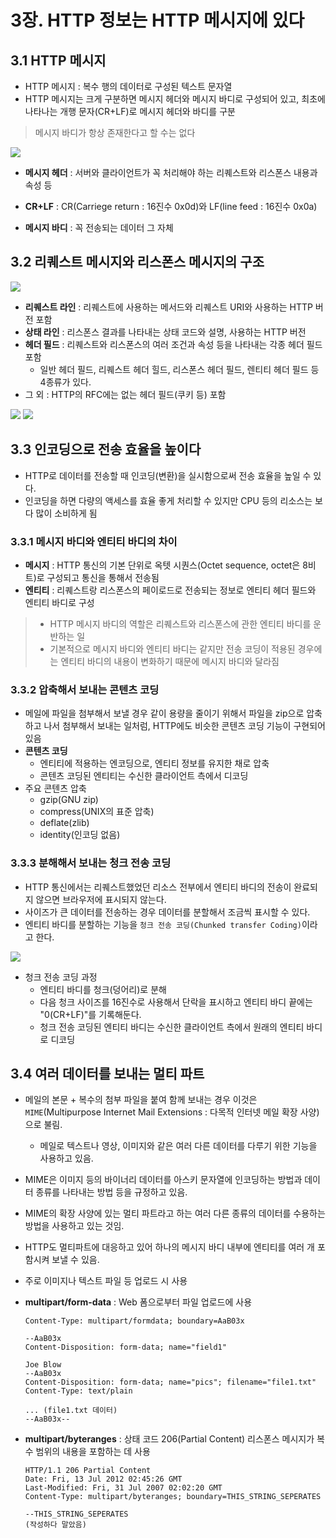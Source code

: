 # 3장. HTTP 정보는 HTTP 메시지에 있다
## 3.1 HTTP 메시지
- HTTP 메시지 : 복수 행의 데이터로 구성된 텍스트 문자열
- HTTP 메시지는 크게 구분하면 메시지 헤더와 메시지 바디로 구성되어 있고, 최초에 나타나는 개행 문자(CR+LF)로 메시지 헤더와 바디를 구분

> 메시지 바디가 항상 존재한다고 할 수는 없다

![](https://blog.kakaocdn.net/dn/bviYxW/btrHSA7bZEf/EnsoTYRPaBd7GxMMiZGCrk/img.png)

- **메시지 헤더** : 서버와 클라이언트가 꼭 처리해야 하는 리퀘스트와 리스폰스 내용과 속성 등

- **CR+LF** : CR(Carriege return : 16진수 0x0d)와 LF(line feed : 16진수 0x0a)

- **메시지 바디** : 꼭 전송되는 데이터 그 자체

## 3.2 리퀘스트 메시지와 리스폰스 메시지의 구조

![](https://velog.velcdn.com/images%2Fanhesu11%2Fpost%2Ff9934c03-a615-41ff-8862-219629fb0aee%2Fimage.png)

- **리퀘스트 라인** : 리퀘스트에 사용하는 메서드와 리퀘스트 URI와 사용하는 HTTP 버전 포함
- **상태 라인** : 리스폰스 결과를 나타내는 상태 코드와 설명, 사용하는 HTTP 버전
- **헤더 필드** : 리퀘스트와 리스폰스의 여러 조건과 속성 등을 나타내는 각종 헤더 필드 포함
  - 일반 헤더 필드, 리퀘스트 헤더 힐드, 리스폰스 헤더 필드, 렌티티 헤더 필드 등 4종류가 있다.
- 그 외 : HTTP의 RFC에는 없는 헤더 필드(쿠키 등) 포함

![](https://developer.mozilla.org/ko/docs/Web/HTTP/Messages/http_request_headers3.png)
![](https://developer.mozilla.org/ko/docs/Web/HTTP/Messages/http_response_headers3.png)

## 3.3 인코딩으로 전송 효율을 높이다
- HTTP로 데이터를 전송할 때 인코딩(변환)을 실시함으로써 전송 효율을 높일 수 있다.
- 인코딩을 하면 다량의 액세스를 효율 좋게 처리할 수 있지만 CPU 등의 리소스는 보다 많이 소비하게 됨
### 3.3.1 메시지 바디와 엔티티 바디의 차이
- **메시지** : HTTP 통신의 기본 단위로 옥텟 시퀀스(Octet sequence, octet은 8비트)로 구성되고 통신을 통해서 전송됨
- **엔티티** : 리퀘스트랑 리스폰스의 페이로드로 전송되는 정보로 엔티티 헤더 필드와 엔티티 바디로 구성

> - HTTP 메시지 바디의 역할은 리퀘스트와 리스폰스에 관한 엔티티 바디를 운반하는 일
> - 기본적으로 메시지 바디와 엔티티 바디는 같지만 전송 코딩이 적용된 경우에는 엔티티 바디의 내용이 변화하기 때문에 메시지 바디와 달라짐

### 3.3.2 압축해서 보내는 콘텐츠 코딩
- 메일에 파일을 첨부해서 보낼 경우 같이 용량을 줄이기 위해서 파일을 zip으로 압축하고 나서 첨부해서 보내는 일처럼, HTTP에도 비슷한 콘텐츠 코딩 기능이 구현되어 있음
- **콘텐츠 코딩**
  - 엔티티에 적용하는 엔코딩으로, 엔티티 정보를 유지한 채로 압축
  - 콘텐츠 코딩된 엔티티는 수신한 클라이언트 측에서 디코딩
- 주요 콘텐츠 압축
  - gzip(GNU zip)
  - compress(UNIX의 표준 압축)
  - deflate(zlib)
  - identity(인코딩 없음)
### 3.3.3 분해해서 보내는 청크 전송 코딩
- HTTP 통신에서는 리퀘스트했었던 리소스 전부에서 엔티티 바디의 전송이 완료되지 않으면 브라우저에 표시되지 않는다.
- 사이즈가 큰 데이터를 전송하는 경우 데이터를 분할해서 조금씩 표시할 수 있다.
- 엔티티 바디를 분할하는 기능을 `청크 전송 코딩(Chunked transfer Coding)`이라고 한다.

![](https://bunnyacademy.b-cdn.net/vgGCR-What-Is-HTTP-Chunked-Encoding.png)

- 청크 전송 코딩 과정
  - 엔티티 바디를 청크(덩어리)로 분해
  - 다음 청크 사이즈를 16진수로 사용해서 단락을 표시하고 엔티티 바디 끝에는 "0(CR+LF)"를 기록해둔다.
  - 청크 전송 코딩된 엔티티 바디는 수신한 클라이언트 측에서 원래의 엔티티 바디로 디코딩

## 3.4 여러 데이터를 보내는 멀티 파트
- 메일의 본문 + 복수의 첨부 파일을 붙여 함께 보내는 경우 이것은 `MIME`(Multipurpose Internet Mail Extensions : 다목적 인터넷 메일 확장 사양)으로 불림.
  - 메일로 텍스트나 영상, 이미지와 같은 여러 다른 데이터를 다루기 위한 기능을 사용하고 있음.
- MIME은 이미지 등의 바이너리 데이터를 아스키 문자열에 인코딩하는 방법과 데이터 종류를 나타내는 방법 등을 규정하고 있음.
- MIME의 확장 사양에 있는 멀티 파트라고 하는 여러 다른 종류의 데이터를 수용하는 방법을 사용하고 있는 것임.
- HTTP도 멀티파트에 대응하고 있어 하나의 메시지 바디 내부에 엔티티를 여러 개 포함시켜 보낼 수 있음.
- 주로 이미지나 텍스트 파일 등 업로드 시 사용

- **multipart/form-data** : Web 폼으로부터 파일 업로드에 사용
  ```
  Content-Type: multipart/formdata; boundary=AaB03x

  --AaB03x
  Content-Disposition: form-data; name="field1"

  Joe Blow
  --AaB03x
  Content-Disposition: form-data; name="pics"; filename="file1.txt"
  Content-Type: text/plain

  ... (file1.txt 데이터)
  --AaB03x--
  ```
- **multipart/byteranges** : 상태 코드 206(Partial Content) 리스폰스 메시지가 복수 범위의 내용을 포함하는 데 사용
  ```
  HTTP/1.1 206 Partial Content
  Date: Fri, 13 Jul 2012 02:45:26 GMT
  Last-Modified: Fri, 31 Jul 2007 02:02:20 GMT
  Content-Type: multipart/byteranges; boundary=THIS_STRING_SEPERATES

  --THIS_STRING_SEPERATES
  (작성하다 말았음)
